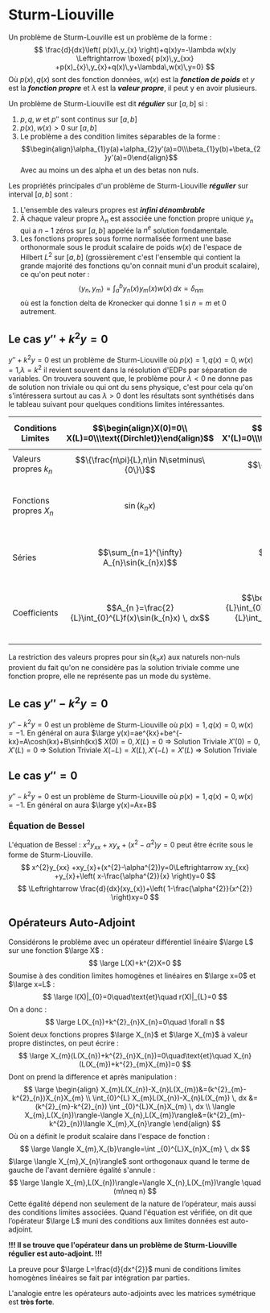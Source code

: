 # Sturm-Liouville
Un problème de Sturm-Louville est un problème de la forme :
$$
\frac{d}{dx}\left( p(x)\,y_{x} \right)+q(x)y=-\lambda w(x)y \Leftrightarrow \boxed{ p(x)\,y_{xx} +p(x)_{x}\,y_{x}+q(x)\,y+\lambda\,w(x)\,y=0}
$$
Où $p(x), q(x)$ sont des fonction données, $w(x)$ est la ***fonction de poids*** et $y$ est la ***fonction propre*** et $\lambda$ est la ***valeur propre***, il peut y en avoir plusieurs.

Un problème de Sturm-Liouville est dit ***régulier*** sur $[a,b]$ si :
1. $p,q,w$ et $p''$ sont continus sur $[a,b]$
2. $p(x),w(x)>0 \text{ sur } [a,b]$
3. Le problème a des condition limites séparables de la forme :$$\begin{align}\alpha_{1}y(a)+\alpha_{2}y'(a)=0\\\beta_{1}y(b)+\beta_{2}y'(a)=0\end{align}$$
   Avec au moins un des alpha et un des betas non nuls.


Les propriétés principales d'un problème de Sturm-Liouville ***régulier*** sur interval $[a,b]$  sont :
1. L'ensemble des valeurs propres est ***infini dénombrable***
2. À chaque valeur propre $\lambda_{n}$ est associée une fonction propre unique $y_{n}$ qui a $n-1$ zéros sur $[a,b]$ appelée la $n^{e}$ solution fondamentale.
3. Les fonctions propres sous forme normalisée forment une base orthonormale sous le produit scalaire de poids $w(x)$ de l'espace de Hilbert $L^{2}$ sur $[a,b]$ (grossièrement c'est l'ensemble qui contient la grande majorité des fonctions qu'on connait muni d'un produit scalaire), ce qu'on peut noter :
   $$\langle y_{n},y_{m} \rangle=\int _{a}^{b}y_{n}(x)y_{m}(x)w(x) \, dx =\delta _{nm} $$
   où est la fonction delta de Kronecker qui donne $1$ si $n=m$ et $0$ autrement.

## Le cas $y''+k^{2} y=0$

$y''+k^{2} y=0$ est un problème de Sturm-Liouville où $p(x)=1, q(x)=0, w(x)=1$,$\lambda=k^{2}$ il revient souvent dans la résolution d'EDPs par séparation de variables. On trouvera souvent que, le problème pour $\lambda <0$ ne donne pas de solution non triviale ou qui ont du sens physique, c'est pour cela qu'on s'intéressera surtout au cas $\lambda>0$ dont les résultats sont synthétisés dans le tableau suivant pour quelques conditions limites intéressantes.

| Conditions Limites | $$\begin{align}X(0)=0\\ X(L)=0\\\text{(Dirchlet)}\end{align}$$ | $$\begin{align}X'(0)=0\\ X'(L)=0\\\text{(Neumann)}\end{align}$$ | $$\begin{align}X(-L)=X(L)\\ X'(-L)=X'(L)\\\text{(Périodique)}\end{align}$$ |
| -------- | -------- | -------- |  -------- |
| Valeurs propres $k_{n}$ | $$\{\frac{n\pi}{L},n\in N\setminus\{0\}\}$$ | $$\{\frac{n\pi}{L},n\in N\}$$ | $$\{\frac{n\pi}{L},n\in N\}$$ |
| Fonctions propres $X_{n}$ | $$\sin(k_{n}x)$$ | $$\cos(k_{n}x)$$ | $$\sin(k_{n}x)$$ et $$\cos(k_{n}x)$$ |
| Séries | $$\sum_{n=1}^{\infty} A_{n}\sin(k_{n}x)$$ | $$\sum_{n=0}^{\infty} A_{n}\cos(k_{n}x)$$ | $$\sum_{n=1}^{\infty} A_{n}\sin(k_{n}x)$$ + $$\sum_{n=0}^{\infty} B_{n}\cos(k_{n}x)$$ |
| Coefficients | $$A_{n }=\frac{2}{L}\int_{0}^{L}f(x)\sin(k_{n}x)  \, dx$$ | $$\begin{align}B_{0}&=\frac{1}{L}\int_{0}^{L}f(x)\,dx \\ B_{n}&=\frac{2}{L}\int_{0}^{L}f(x)\cos(k_{n}x)  \, dx  \end{align} $$ |  $$\begin{align} A_{n}&=\frac{1}{L}\int_{-L}^{L}f(x)\sin(k_{n}x)  \, dx \\ B_{0}&=\frac{1}{2L}\int_{-L}^{L}f(x)\,dx \\ B_{n}&=\frac{1}{L}\int_{-L}^{L}f(x)\cos(k_{n}x)  \, dx  \end{align} $$  |

La restriction des valeurs propres pour $\sin(k_{n}x)$ aux naturels non-nuls provient du fait qu'on ne considère pas la solution triviale comme une fonction propre, elle ne représente pas un mode du système.
## Le cas $y''-k^{2} y=0$

$y''-k^{2} y=0$ est un problème de Sturm-Liouville où $p(x)=1, q(x)=0, w(x)=-1$.
En général on aura $\large y(x)=ae^{kx}+be^{-kx}=A\cosh(kx)+B\sinh(kx)$
$X(0)=0, X(L)=0$ $\Rightarrow$ Solution Triviale
$X'(0)=0, X'(L)=0$ $\Rightarrow$ Solution Triviale
$X(-L)=X(L),X'(-L)=X'(L)$ $\Rightarrow$ Solution Triviale
## Le cas $y''=0$

$y''-k^{2} y=0$ est un problème de Sturm-Liouville où $p(x)=1, q(x)=0, w(x)=-1$.
En général on aura $\large y(x)=Ax+B$




### Équation de Bessel

L'équation de Bessel : $x^{2}y_{xx} +xy_{x}+(x^{2}-\alpha^{2})y=0$ peut être écrite sous le forme de Sturm-Liouville.
$$
x^{2}y_{xx} +xy_{x}+(x^{2}-\alpha^{2})y=0\Leftrightarrow xy_{xx} +y_{x}+\left( x-\frac{\alpha^{2}}{x} \right)y=0
$$
$$
\Leftrightarrow \frac{d}{dx}(xy_{x})+\left( 1-\frac{\alpha^{2}}{x^{2}} \right)xy=0
$$

## Opérateurs Auto-Adjoint
Considérons le problème avec un opérateur différentiel linéaire $\large L$ sur une fonction $\large X$   :
$$
\large L(X)+k^{2}X=0
$$
Soumise à des condition limites homogènes et linéaires en $\large x=0$ et $\large x=L$ :
$$
\large l(X)|_{0}=0\quad\text{et}\quad r(X)|_{L}=0
$$
On a donc :
$$
\large L(X_{n})+k^{2}_{n}X_{n}=0\quad \forall n
$$
Soient deux fonctions propres $\large X_{n}$ et $\large X_{m}$ à valeur propre distinctes, on peut écrire :
$$
\large X_{m}(L(X_{n})+k^{2}_{n}X_{n})=0\quad\text{et}\quad X_{n}(L(X_{m})+k^{2}_{m}X_{m})=0
$$
Dont on prend la difference et après manipulation :
$$
\large \begin{align}
X_{m}L(X_{n})-X_{n}L(X_{m})&=(k^{2}_{m}-k^{2}_{n})X_{n}X_{m} \\
\int_{0}^{L} X_{m}L(X_{n})-X_{n}L(X_{m}) \, dx &=(k^{2}_{m}-k^{2}_{n}) \int _{0}^{L}X_{n}X_{m} \, dx \\
\langle X_{m},L(X_{n})\rangle-\langle X_{n},L(X_{m})\rangle&=(k^{2}_{m}-k^{2}_{n})\langle X_{m},X_{n}\rangle
\end{align}
$$
Où on a définit le produit scalaire dans l'espace de fonction :
$$
\large \langle X_{m},X_{b}\rangle=\int _{0}^{L}X_{n}X_{m} \, dx
$$
$\large \langle X_{m},X_{n}\rangle$ sont orthogonaux quand le terme de gauche de l'avant dernière égalité s'annule :
$$
\large \langle X_{m},L(X_{n})\rangle=\langle X_{n},L(X_{m})\rangle \quad (m\neq n)
$$
Cette égalité dépend non seulement de la nature de l’opérateur, mais aussi des conditions limites associées. Quand l'équation est vérifiée, on dit que l’opérateur $\large L$ muni des conditions aux limites données est auto-adjoint.

**!!! Il se trouve que l'opérateur dans un problème de Sturm-Liouville régulier est auto-adjoint. !!!** 

La preuve pour $\large L=\frac{d}{dx^{2}}$ muni de conditions limites homogènes linéaires se fait par intégration par parties.

L'analogie entre les opérateurs auto-adjoints avec les matrices symétrique est **très forte**.
